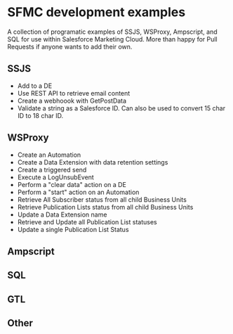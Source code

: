 # SFMC development examples
A collection of programatic examples of SSJS, WSProxy, Ampscript, and SQL for use within Salesforce Marketing Cloud. 
More than happy for Pull Requests if anyone wants to add their own. 

## SSJS
* Add to a DE
* Use REST API to retrieve email content
* Create a webhoook with GetPostData
* Validate a string as a Salesforce ID. Can also be used to convert 15 char ID to 18 char ID.

## WSProxy
* Create an Automation
* Create a Data Extension with data retention settings
* Create a triggered send
* Execute a LogUnsubEvent
* Perform a "clear data" action on a DE
* Perform a "start" action on an Automation
* Retrieve All Subscriber status from all child Business Units
* Retrieve Publication Lists status from all child Business Units
* Update a Data Extension name
* Retrieve and Update all Publication List statuses
* Update a single Publication List Status 

## Ampscript

## SQL

## GTL

## Other